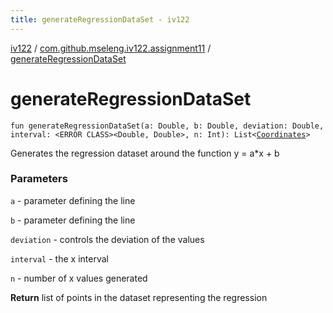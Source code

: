 ```yaml
---
title: generateRegressionDataSet - iv122
---
```


[iv122](../index.md) / [com.github.mseleng.iv122.assignment11](index.md) / [generateRegressionDataSet](.)

# generateRegressionDataSet

`fun generateRegressionDataSet(a: Double, b: Double, deviation: Double, interval: <ERROR CLASS><Double, Double>, n: Int): List<`[`Coordinates`](../com.github.mseleng.iv122.util/-coordinates/index.md)`>`

Generates the regression dataset around the function y = a*x + b

### Parameters

`a` - parameter defining the line

`b` - parameter defining the line

`deviation` - controls the deviation of the values

`interval` - the x interval

`n` - number of x values generated

**Return**
list of points in the dataset representing the regression

